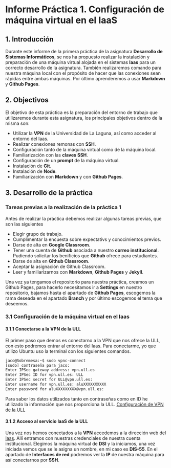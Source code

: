 # Informe Práctica 1. Configuración de máquina virtual en el IaaS
## 1. Introducción

Durante este informe de la primera práctica de la asignatura **Desarrollo de Sistemas Informáticos**, se nos ha propuesto realizar la instalación y preparación de una máquina virtual alojada en el sistemas **Iaas** para un correcto desarrollo de la asignatura. También realizaremos comando para nuestra máquina local con el propósito de hacer que las conexiones sean rápidas entre ambas máquinas. Por último aprenderemos a usar **Markdown** y **Github Pages**.

## 2. Objectivos

El objetivo de esta práctica es la preparación del entorno de trabajo que utilizaremos durante esta asignatura, los principales objetivos dentro de la misma son: 

* Utilizar la **VPN** de la Universidad de La Laguna, así como acceder al entorno del Iaas.
* Realizar conexiones remonas con **SSH**.
* Configuración tanto de la máquina virtual como de la máquina local.
* Familiarización con las **claves SSH**.
* Configuración de un **prompt** de la máquina virtual.
* Instalación de **Git**.
* Instalación de **Node**.
* Familiarización con **Markdown** y con **Github Pages**.

## 3. Desarrollo de la práctica
### Tareas previas a la realización de la práctica 1

Antes de realizar la práctica debemos realizar algunas tareas previas, que son las siguientes

* Elegir grupo de trabajo.
* Cumplimentar la encuesta sobre expectativs y conocimientos previos.
* Darse de alta en **Google Classroom**.
* Tener una cuenta de **Github** asociada a nuestro **correo institucional**. Pudiendo solicitar los benificios que **Github** ofrece para estudiantes.
* Darse de alta en **Github Classroom**.
* Aceptar la asignación de Github Classroom.
* Leer y familiarizarnos con **Markdown**, **Github Pages** y **Jekyll**.

Una vez ya tengamos el repositorio para nuestra práctica, creamos un Github Pages, para hacerlo necesitamos ir a **Settings** en nuestro repositorio, bajamos hasta el apartado de **Github Pages**, escogemos la rama deseada en el apartado **Branch** y por último escogemos el tema que deseemos.

### 3.1 Configuración de la máquina virtual en el Iaas
#### 3.1.1 Conectarse a la VPN de la ULL

El primer paso que demos es conectarno a la VPN que nos ofrece la ULL, con esto podremos entrar al entorno del Iaas. Para conectarme, yo que utilizo Ubuntu uso la terminal con los siguientes comandos.

```bash
jaco@Sobremesa:~$ sudo vpnc-connect
[sudo] contraseña para jaco: 
Enter IPSec gateway address: vpn.ull.es
Enter IPSec ID for vpn.ull.es: ULL
Enter IPSec secret for ULL@vpn.ull.es: 
Enter username for vpn.ull.es: aluXXXXXXXXXX
Enter password for aluXXXXXXXXX@vpn.ull.es: 
```

Para saber los datos utilizados tanto en contraseñas como en ID he utilizado la información que nos proporciona la ULL.
[Configuración de VPN de la ULL](https://www.ull.es/servicios/stic/2020/12/01/servicio-de-vpn-de-la-ull/)

#### 3.1.2 Acceso al servicio IaaS de la ULL
Una vez nos hemos conectados a la **VPN** accedemos a la dirección web del [Iaas](https://iaas.ull.es). Allí entramos con nuestras credenciales de nuestra cuenta institucional. Elegimos la máquina virtual de **DSI** y la iniciamos, una vez iniciada vemos que se le asigna un nombre, en mi caso es **DIS-55**. En el apartado de **Interfaces de red** podremos ver la **IP** de nuestra máquina para así conectarnos por **SSH**.




